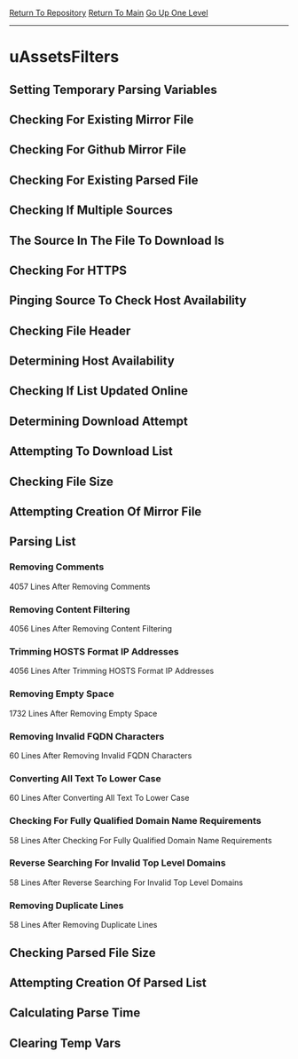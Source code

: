 [Return To Repository](https://github.com/deathbybandaid/piholeparser/)
[Return To Main](https://github.com/deathbybandaid/piholeparser/blob/master/RecentRunLogs/Mainlog.md)
[Go Up One Level](https://github.com/deathbybandaid/piholeparser/blob/master/RecentRunLogs/TopLevelScripts/30-Processing-Blacklists.md)
____________________________________
# uAssetsFilters
## Setting Temporary Parsing Variables
## Checking For Existing Mirror File
## Checking For Github Mirror File
## Checking For Existing Parsed File
## Checking If Multiple Sources
## The Source In The File To Download Is
## Checking For HTTPS
## Pinging Source To Check Host Availability
## Checking File Header
## Determining Host Availability
## Checking If List Updated Online
## Determining Download Attempt
## Attempting To Download List
## Checking File Size
## Attempting Creation Of Mirror File
## Parsing List
### Removing Comments
4057 Lines After Removing Comments
### Removing Content Filtering
4056 Lines After Removing Content Filtering
### Trimming HOSTS Format IP Addresses
4056 Lines After Trimming HOSTS Format IP Addresses
### Removing Empty Space
1732 Lines After Removing Empty Space
### Removing Invalid FQDN Characters
60 Lines After Removing Invalid FQDN Characters
### Converting All Text To Lower Case
60 Lines After Converting All Text To Lower Case
### Checking For Fully Qualified Domain Name Requirements
58 Lines After Checking For Fully Qualified Domain Name Requirements
### Reverse Searching For Invalid Top Level Domains
58 Lines After Reverse Searching For Invalid Top Level Domains
### Removing Duplicate Lines
58 Lines After Removing Duplicate Lines
## Checking Parsed File Size
## Attempting Creation Of Parsed List
## Calculating Parse Time
## Clearing Temp Vars
